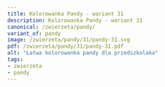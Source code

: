 ```yaml
---
title: Kolorowanka Pandy - wariant 31
description: Kolorowanka Pandy - wariant 31
canonical: /zwierzeta/pandy/
variant_of: pandy
image: /zwierzeta/pandy/31/pandy-31.svg
pdf: /zwierzeta/pandy/31/pandy-31.pdf
alt: "Łatwa kolorowanka pandy dla przedszkolaka"
tags:
- zwierzeta
- pandy
---
```

